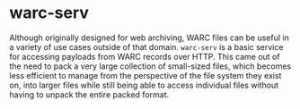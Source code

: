# warc-serv

Although originally designed for web archiving, WARC files can be useful in a variety of use cases outside of that domain. `warc-serv` is a basic service for accessing payloads from WARC records over HTTP. This came out of the need to pack a very large collection of small-sized files, which becomes less efficient to manage from the perspective of the file system they exist on, into larger files while still being able to access individual files without having to unpack the entire packed format.
